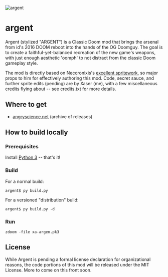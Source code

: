 ![argent](http://i.imgur.com/hzaQFBCm.png)

argent
=====

Argent (stylized "ARGENT") is a Classic Doom mod that brings the arsenal
from id's 2016 DOOM reboot into the hands of the OG Doomguy. The goal is
to create a faithful-yet-balanced recreation of the new game's weapons,
with just enough aesthetic 'oomph' to not distract from the classic Doom
gameplay style.

The mod is directly based on Neccronixis's [excellent spritework](http://forum.zdoom.org/viewtopic.php?f=37&t=51919),
so major props to him for effectively authoring this mod. Code, secret
sauce, and further sprite edits (pending) are by Xaser (me), with a few
miscellaneous credits flying about -- see credits.txt for more details.


Where to get
---------------------------
 - [angryscience.net](http://static.angryscience.net/pub/doom/mods/argent/) (archive of releases)

How to build locally
---------------------------

### Prerequisites

Install [Python 3](https://www.python.org/downloads/) -- that's it!

### Build

For a normal build:
```
argent$ py build.py
```

For a versioned "distribution" build:
```
argent$ py build.py -d
```

### Run
```
zdoom -file xa-argen.pk3
```

License
--------------------

While Argent is pending a formal license declaration for organizational
reasons, the code portions of this mod will be released under the
MIT License. More to come on this front soon.
